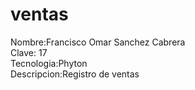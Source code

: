 # ventas
Nombre:Francisco Omar Sanchez Cabrera<br>
Clave: 17<br>
Tecnologia:Phyton<br>
Descripcion:Registro de ventas<br>